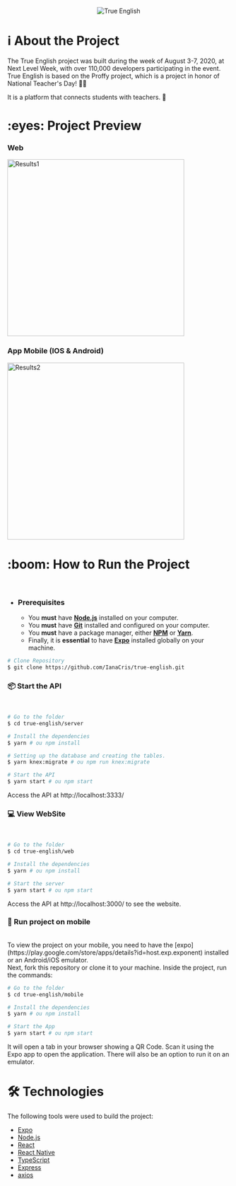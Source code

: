 <p align="center">
  <img src="./.github/true_english.svg" alt="True English" />
</p>

<h1 name="sobre">ℹ About the Project</h1>
The True English project was built during the week of August 3-7, 2020, at Next Level Week, with over 110,000 developers participating in the event. 
True English is based on the Proffy project, which is a project in honor of National Teacher's Day! 👨‍🏫 <br>

It is a platform that connects students with teachers. 🎯

<h1 name="preview">:eyes: Project Preview</h1>
<h3>Web</h3>
<img alt="Results1" title="landing web" src=".github/landing_web.png" width="400px"/>
<h3>App Mobile (IOS & Android)</h3>
<img alt="Results2" title="landing mobile" src=".github/landing_mobile.jpg" height="400"/>

<h1 name="run">:boom: How to Run the Project</h1> <br>

- ### **Prerequisites**

  - You **must** have **[Node.js](https://nodejs.org/en/)** installed on your computer.
  - You **must** have **[Git](https://git-scm.com/)** installed and configured on your computer.
  - You **must** have a package manager, either **[NPM](https://www.npmjs.com/)** or **[Yarn](https://yarnpkg.com/)**.
  - Finally, it is **essential** to have **[Expo](https://expo.io/)** installed globally on your machine.

```bash
# Clone Repository
$ git clone https://github.com/IanaCris/true-english.git
```

<h3 name='api'>📦 Start the API</h3><br>

```bash
# Go to the folder
$ cd true-english/server

# Install the dependencies
$ yarn # ou npm install

# Setting up the database and creating the tables.
$ yarn knex:migrate # ou npm run knex:migrate

# Start the API
$ yarn start # ou npm start
```
Access the API at http://localhost:3333/

<h3 name='website'>💻 View WebSite</h3><br>

```bash
# Go to the folder
$ cd true-english/web

# Install the dependencies
$ yarn # ou npm install

# Start the server
$ yarn start # ou npm start
```
Access the API at http://localhost:3000/ to see the website.

<h3 name='mob'>📱 Run project on mobile</h3><br>
To view the project on your mobile, you need to have the [expo](https://play.google.com/store/apps/details?id=host.exp.exponent) installed or an Android/iOS emulator.
<br />
Next, fork this repository or clone it to your machine. Inside the project, run the commands:

```bash
# Go to the folder
$ cd true-english/mobile

# Install the dependencies
$ yarn # ou npm install

# Start the App
$ yarn start # ou npm start
```
It will open a tab in your browser showing a QR Code. Scan it using the Expo app to open the application. There will also be an option to run it on an emulator.

<h1 name="tecnologias">🛠 Technologies</h1>

The following tools were used to build the project:

- [Expo](https://expo.io/)
- [Node.js](https://nodejs.org/en/)
- [React](https://pt-br.reactjs.org/)
- [React Native](https://reactnative.dev/)
- [TypeScript](https://www.typescriptlang.org/)
- [Express](https://expressjs.com/)
- [axios](https://github.com/axios/axios)
